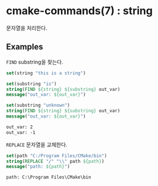 # cmake-commands(7) : string

문자열을 처리한다.

## Examples

`FIND` substring을 찾는다.

```cmake
set(string "this is a string")

set(substring "is")
string(FIND ${string} ${substring} out_var)
message("out_var: ${out_var}")

set(substring "unknown")
string(FIND ${string} ${substring} out_var)
message("out_var: ${out_var}")
```

```txt
out_var: 2
out_var: -1
```

`REPLACE` 문자열을 교체한다.

```cmake
set(path "C:/Program Files/CMake/bin")
string(REPLACE "/" "\\" path ${path})
message("path: ${path}")
```

```txt
path: C:\Program Files\CMake\bin
```
